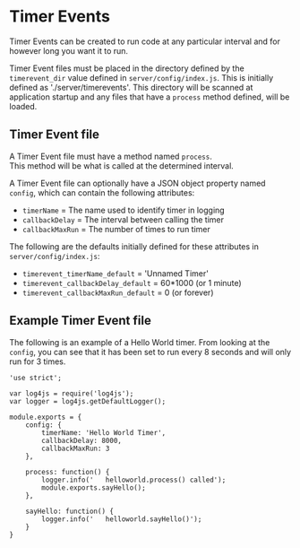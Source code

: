 # Timer Events

Timer Events can be created to run code at any particular interval and for however long you want it to run.

Timer Event files must be placed in the directory defined by the `timerevent_dir` value defined in `server/config/index.js`.  This is initially defined as './server/timerevents'.  This directory will be scanned at application startup and any files that have a `process` method defined, will be loaded.

## Timer Event file

A Timer Event file must have a method named `process`.  
This method will be what is called at the determined interval.

A Timer Event file can optionally have a JSON object property named `config`, which can contain the following attributes:
* `timerName` = The name used to identify timer in logging
* `callbackDelay` = The interval between calling the timer
* `callbackMaxRun` = The number of times to run timer

The following are the defaults initially defined for these attributes in `server/config/index.js`:
* `timerevent_timerName_default` =       'Unnamed Timer'
* `timerevent_callbackDelay_default` =   60*1000 (or 1 minute)
* `timerevent_callbackMaxRun_default` =  0 (or forever)


## Example Timer Event file

The following is an example of a Hello World timer.  From looking at the `config`, you can see that it has been set to run every 8 seconds and will only run for 3 times.

    'use strict';

    var log4js = require('log4js');
    var logger = log4js.getDefaultLogger();

    module.exports = {
        config: { 
            timerName: 'Hello World Timer',
            callbackDelay: 8000,
            callbackMaxRun: 3
        },

        process: function() {
            logger.info('   helloworld.process() called');
            module.exports.sayHello();
        },
    
        sayHello: function() {
            logger.info('   helloworld.sayHello()');
        }
    }



